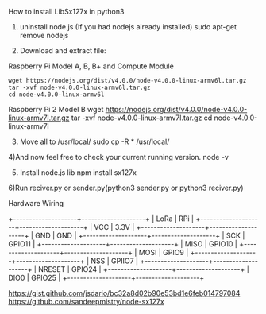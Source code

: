 
How to install LibSx127x in python3

1) uninstall node.js (If you had nodejs already installed)
	sudo apt-get remove nodejs   


2) Download and extract file:

Raspberry Pi Model A, B, B+ and Compute Module

	wget https://nodejs.org/dist/v4.0.0/node-v4.0.0-linux-armv6l.tar.gz 
	tar -xvf node-v4.0.0-linux-armv6l.tar.gz 
	cd node-v4.0.0-linux-armv6l

Raspberry Pi 2 Model B
	wget https://nodejs.org/dist/v4.0.0/node-v4.0.0-linux-armv7l.tar.gz
	tar -xvf node-v4.0.0-linux-armv7l.tar.gz 
	cd node-v4.0.0-linux-armv7l

3) Move all to /usr/local/ 
	sudo cp -R * /usr/local/

4)And now feel free to check your current running version.
	node -v

5) Install node.js lib
	npm install sx127x

6)Run reciver.py or sender.py(python3 sender.py or python3 reciver.py)


Hardware Wiring

+--------------------+--------------------+
|         LoRa       |        RPi         |
+--------------------+--------------------+
|      	  VCC        |        3.3V        |
+--------------------+--------------------+
|         GND        |        GND         |
+--------------------+--------------------+
|         SCK        |       GPIO11       |
+--------------------+--------------------+
|        MISO        |       GPIO10       |
+--------------------+--------------------+
|        MOSI        |       GPIO9        |
+--------------------+--------------------+
|        NSS         |       GPIIO7       |
+--------------------+--------------------+
|       NRESET       |       GPIO24       |
+--------------------+--------------------+
|        DIO0        |       GPIO25       |
+--------------------+--------------------+




https://gist.github.com/jsdario/bc32a8d02b90e53bd1e6feb014797084
https://github.com/sandeepmistry/node-sx127x

